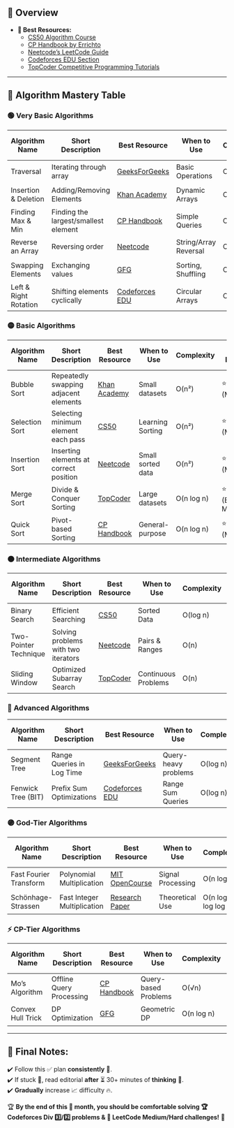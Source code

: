 ## **📝 Overview**
- **🔗 Best Resources:**
  - [CS50 Algorithm Course](https://cs50.harvard.edu/)
  - [CP Handbook by Errichto](https://cses.fi/book.pdf)
  - [Neetcode’s LeetCode Guide](https://neetcode.io/)
  - [Codeforces EDU Section](https://codeforces.com/edu)
  - [TopCoder Competitive Programming Tutorials](https://www.topcoder.com/thrive/tracks?track=Competitive%20Programming)

---

## **📖 Algorithm Mastery Table**

### 🟢 **Very Basic Algorithms**

| Algorithm Name | Short Description | Best Resource | When to Use | Complexity | Ease of Learning | Best Applied On | ✅ Completed |
|---------------|------------------|---------------|-------------|------------|----------------|----------------|--------------|
| Traversal | Iterating through array | [GeeksForGeeks](https://www.geeksforgeeks.org/arrays-in-c-cpp/) | Basic Operations | O(n) | ⭐⭐ (Easy) | Arrays | ⬜ |
| Insertion & Deletion | Adding/Removing Elements | [Khan Academy](https://www.khanacademy.org/computing/computer-science/algorithms) | Dynamic Arrays | O(n) | ⭐⭐ (Easy) | Arrays, Lists | ⬜ |
| Finding Max & Min | Finding the largest/smallest element | [CP Handbook](https://cses.fi/book.pdf) | Simple Queries | O(n) | ⭐⭐ (Easy) | Arrays | ⬜ |
| Reverse an Array | Reversing order | [Neetcode](https://neetcode.io/) | String/Array Reversal | O(n) | ⭐⭐ (Easy) | Arrays, Strings | ⬜ |
| Swapping Elements | Exchanging values | [GFG](https://www.geeksforgeeks.org/swap-two-numbers-without-using-temporary-variable/) | Sorting, Shuffling | O(1) | ⭐⭐ (Easy) | Arrays | ⬜ |
| Left & Right Rotation | Shifting elements cyclically | [Codeforces EDU](https://codeforces.com/edu) | Circular Arrays | O(n) | ⭐⭐ (Easy) | Arrays | ⬜ |

### 🟡 **Basic Algorithms**

| Algorithm Name | Short Description | Best Resource | When to Use | Complexity | Ease of Learning | Best Applied On | ✅ Completed |
|---------------|------------------|---------------|-------------|------------|----------------|----------------|--------------|
| Bubble Sort | Repeatedly swapping adjacent elements | [Khan Academy](https://www.khanacademy.org/computing/computer-science/algorithms) | Small datasets | O(n²) | ⭐⭐⭐ (Moderate) | Arrays | ⬜ |
| Selection Sort | Selecting minimum element each pass | [CS50](https://cs50.harvard.edu/) | Learning Sorting | O(n²) | ⭐⭐⭐ (Moderate) | Arrays | ⬜ |
| Insertion Sort | Inserting elements at correct position | [Neetcode](https://neetcode.io/) | Small sorted data | O(n²) | ⭐⭐⭐ (Moderate) | Arrays | ⬜ |
| Merge Sort | Divide & Conquer Sorting | [TopCoder](https://www.topcoder.com/thrive/tracks?track=Competitive%20Programming) | Large datasets | O(n log n) | ⭐⭐⭐⭐ (Easy-Moderate) | Arrays | ⬜ |
| Quick Sort | Pivot-based Sorting | [CP Handbook](https://cses.fi/book.pdf) | General-purpose | O(n log n) | ⭐⭐⭐⭐ (Moderate) | Arrays | ⬜ |

### 🟠 **Intermediate Algorithms**

| Algorithm Name | Short Description | Best Resource | When to Use | Complexity | Ease of Learning | Best Applied On | ✅ Completed |
|---------------|------------------|---------------|-------------|------------|----------------|----------------|--------------|
| Binary Search | Efficient Searching | [CS50](https://cs50.harvard.edu/) | Sorted Data | O(log n) | ⭐⭐⭐ (Easy) | Arrays | ⬜ |
| Two-Pointer Technique | Solving problems with two iterators | [Neetcode](https://neetcode.io/) | Pairs & Ranges | O(n) | ⭐⭐⭐⭐ (Moderate) | Arrays | ⬜ |
| Sliding Window | Optimized Subarray Search | [TopCoder](https://www.topcoder.com/thrive/tracks?track=Competitive%20Programming) | Continuous Problems | O(n) | ⭐⭐⭐⭐ (Moderate) | Arrays, Strings | ⬜ |

### 🔴 **Advanced Algorithms**

| Algorithm Name | Short Description | Best Resource | When to Use | Complexity | Ease of Learning | Best Applied On | ✅ Completed |
|---------------|------------------|---------------|-------------|------------|----------------|----------------|--------------|
| Segment Tree | Range Queries in Log Time | [GeeksForGeeks](https://www.geeksforgeeks.org/segment-tree-set-1-range-minimum-query/) | Query-heavy problems | O(log n) | ⭐⭐⭐⭐⭐ (Hard) | Arrays, Trees | ⬜ |
| Fenwick Tree (BIT) | Prefix Sum Optimizations | [Codeforces EDU](https://codeforces.com/edu) | Range Sum Queries | O(log n) | ⭐⭐⭐⭐⭐ (Hard) | Arrays, Trees | ⬜ |

### 🟣 **God-Tier Algorithms**

| Algorithm Name | Short Description | Best Resource | When to Use | Complexity | Ease of Learning | Best Applied On | ✅ Completed |
|---------------|------------------|---------------|-------------|------------|----------------|----------------|--------------|
| Fast Fourier Transform | Polynomial Multiplication | [MIT OpenCourse](https://ocw.mit.edu/) | Signal Processing | O(n log n) | ⭐⭐⭐⭐⭐⭐ (Insane) | Arrays, Matrices | ⬜ |
| Schönhage-Strassen | Fast Integer Multiplication | [Research Paper](https://en.wikipedia.org/wiki/Sch%C3%B6nhage%E2%80%93Strassen_algorithm) | Theoretical Use | O(n log n log log n) | ⭐⭐⭐⭐⭐⭐ (Insane) | Numbers | ⬜ |

### ⚡ **CP-Tier Algorithms**

| Algorithm Name | Short Description | Best Resource | When to Use | Complexity | Ease of Learning | Best Applied On | ✅ Completed |
|---------------|------------------|---------------|-------------|------------|----------------|----------------|--------------|
| Mo’s Algorithm | Offline Query Processing | [CP Handbook](https://cses.fi/book.pdf) | Query-based Problems | O(√n) | ⭐⭐⭐⭐⭐ (Hard) | Arrays | ⬜ |
| Convex Hull Trick | DP Optimization | [GFG](https://www.geeksforgeeks.org/convex-hull-set-2-graham-scan/) | Geometric DP | O(n log n) | ⭐⭐⭐⭐⭐ (Hard) | DP, Geometry | ⬜ |

---

## **🚀 Final Notes:**
✔️ Follow this ✅ plan **consistently** 📅.  
✔️ If stuck 🤔, read editorial **after** ⏳ 30+ minutes of **thinking** 💭.  
✔️ **Gradually** increase 📈 difficulty 🔥.

🏆 **By the end of this 📅 month, you should be comfortable solving 🏆 Codeforces Div 3️⃣/2️⃣ problems & 🧩 LeetCode Medium/Hard challenges!** 🎯

